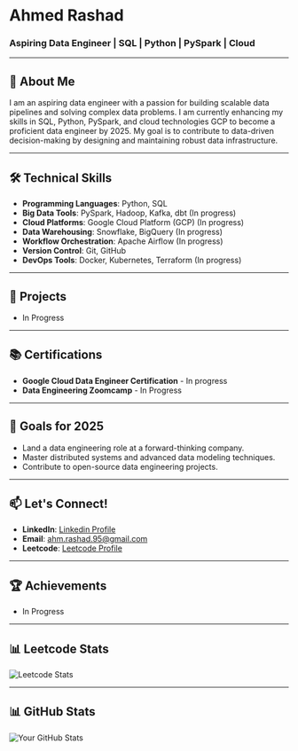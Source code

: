 # **Ahmed Rashad**  
### Aspiring Data Engineer | SQL | Python | PySpark | Cloud  

---

## 👋 About Me  
I am an aspiring data engineer with a passion for building scalable data pipelines and solving complex data problems. I am currently enhancing my skills in SQL, Python, PySpark, and cloud technologies GCP to become a proficient data engineer by 2025. My goal is to contribute to data-driven decision-making by designing and maintaining robust data infrastructure.  

---

## 🛠️ Technical Skills
- **Programming Languages**: Python, SQL  
- **Big Data Tools**: PySpark, Hadoop, Kafka, dbt (In progress)
- **Cloud Platforms**: Google Cloud Platform (GCP) (In progress)
- **Data Warehousing**: Snowflake, BigQuery (In progress) 
- **Workflow Orchestration**: Apache Airflow (In progress) 
- **Version Control**: Git, GitHub  
- **DevOps Tools**: Docker, Kubernetes, Terraform (In progress) 

---

## 🚀 Projects  

- In Progress

---

## 📚 Certifications  
- **Google Cloud Data Engineer Certification** - In progress    
- **Data Engineering Zoomcamp** - In Progress

---

## 🎯 Goals for 2025  
- Land a data engineering role at a forward-thinking company.  
- Master distributed systems and advanced data modeling techniques.  
- Contribute to open-source data engineering projects.  

---

## 📫 Let's Connect!  
- **LinkedIn**: [Linkedin Profile](https://www.linkedin.com/in/ahmed-rashad-045a43254/)  
- **Email**: ahm.rashad.95@gmail.com  
- **Leetcode**: [Leetcode Profile](https://leetcode.com/u/jzELvRgK7F/) 

---

## 🏆 Achievements  
- In Progress  

---

## 📊 Leetcode Stats  
![Leetcode Stats](https://leetcard.jacoblin.cool/jzELvRgK7F) 

---

## 📊 GitHub Stats  
![Your GitHub Stats](https://github-readme-stats.vercel.app/api?username=Arashad2024&show_icons=true&theme=dark)
